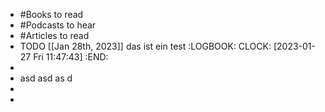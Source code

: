 - #Books to read
- #Podcasts to hear
- #Articles to read
- TODO [[Jan 28th, 2023]] das ist ein test
  :LOGBOOK:
  CLOCK: [2023-01-27 Fri 11:47:43]
  :END:
-
- asd asd as d
-
-